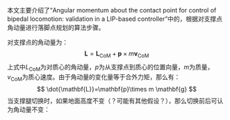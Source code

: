 本文主要介绍了“Angular momentum about the contact point for control of bipedal locomotion: validation in a LIP-based controller”中的，根据对支撑点角动量进行落脚点规划的算法步骤。



对支撑点的角动量为：
$$
\mathbf{L}=\mathbf{L}_\text{CoM}+\mathbf{p}\times m \mathbf{v}_\text{CoM}
$$
上式中$L_\text{CoM}$为对质心的角动量，$p$为从支撑点到质心的位置向量，$m$为质量，$v_\text{CoM}$为质心速度。由于角动量的变化量等于合外力矩，那么有：
$$
\dot{\mathbf{L}}=\mathbf{p}\times m \mathbf{g}
$$
当支撑腿切换时，如果地面高度不变（？可能有其他假设？），那么切换前后可认为角动量不变：

